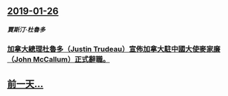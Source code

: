 ## [2019-01-26](/zh/news/2019/01/26/index.md)

##### 賈斯汀·杜魯多
### [加拿大總理杜魯多（Justin Trudeau）宣佈加拿大駐中國大使麥家廉（John McCallum）正式辭職。](/zh/news/2019/01/26/加拿大總理杜魯多-Justin-Trudeau-宣佈加拿大駐中國大使麥家廉-John-McCallum-正式辭職.md)
## [前一天...](/zh/news/2019/01/25/index.md)

